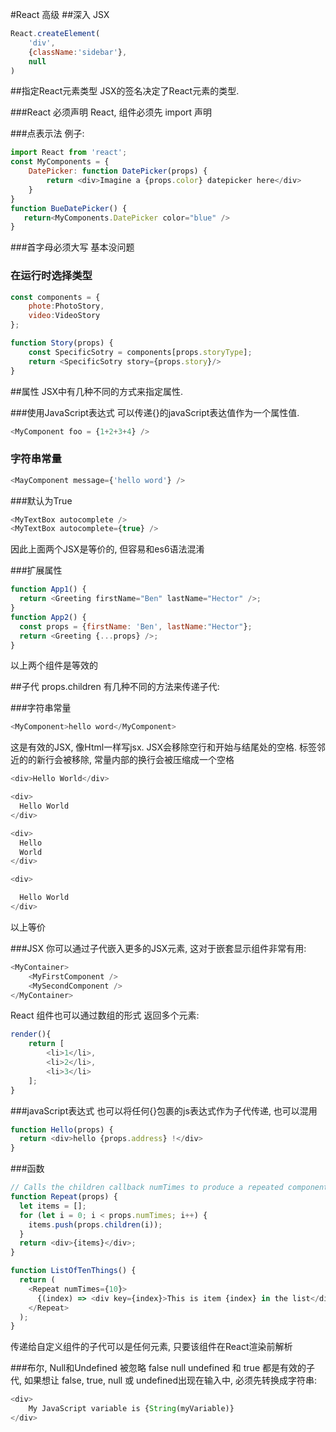 #React 高级
##深入 JSX
```javascript
React.createElement(
    'div',
    {className:'sidebar'},
    null
)
```

##指定React元素类型
JSX的签名决定了React元素的类型.

###React 必须声明
React, 组件必须先 import 声明 

###点表示法
例子:
```javascript
import React from 'react';
const MyComponents = {
    DatePicker: function DatePicker(props) {
        return <div>Imagine a {props.color} datepicker here</div>
    }
}
function BueDatePicker() {
   return<MyComponents.DatePicker color="blue" />
}
```

###首字母必须大写
基本没问题

### 在运行时选择类型
```javascript
const components = {
    phote:PhotoStory,
    video:VideoStory
};

function Story(props) {
    const SpecificSotry = components[props.storyType];
    return <SpecificSotry story={props.story}/>
}
```

##属性
JSX中有几种不同的方式来指定属性. 

###使用JavaScript表达式
可以传递{}的javaScript表达值作为一个属性值. 
```javascript
<MyComponent foo = {1+2+3+4} />
```

### 字符串常量
```javascript
<MayComponent message={'hello word'} /> 
```
###默认为True
```javascript
<MyTextBox autocomplete />
<MyTextBox autocomplete={true} />
```
因此上面两个JSX是等价的, 但容易和es6语法混淆

###扩展属性
```javascript
function App1() {
  return <Greeting firstName="Ben" lastName="Hector" />;
}
function App2() {
  const props = {firstName: 'Ben', lastName:"Hector"};
  return <Greeting {...props} />;
}
```
以上两个组件是等效的

##子代
props.children 有几种不同的方法来传递子代:

###字符串常量
```javascript
<MyComponent>hello word</MyComponent>
```
这是有效的JSX, 像Html一样写jsx. JSX会移除空行和开始与结尾处的空格. 标签邻近的的新行会被移除, 常量内部的换行会被压缩成一个空格
```javascript
<div>Hello World</div>

<div>
  Hello World
</div>

<div>
  Hello
  World
</div>

<div>

  Hello World
</div>
```
以上等价

###JSX
你可以通过子代嵌入更多的JSX元素, 这对于嵌套显示组件非常有用:
```javascript
<MyContainer>
    <MyFirstComponent />
    <MySecondComponent />
</MyContainer>
```

React 组件也可以通过数组的形式 返回多个元素:
```javascript
render(){
    return [
        <li>1</li>,
        <li>2</li>,
        <li>3</li>
    ];
}
```

###javaScript表达式
也可以将任何{}包裹的js表达式作为子代传递, 也可以混用
```javascript
function Hello(props) {
  return <div>hello {props.address} !</div>
}
```

###函数
```javascript
// Calls the children callback numTimes to produce a repeated component
function Repeat(props) {
  let items = [];
  for (let i = 0; i < props.numTimes; i++) {
    items.push(props.children(i));
  }
  return <div>{items}</div>;
}

function ListOfTenThings() {
  return (
    <Repeat numTimes={10}>
      {(index) => <div key={index}>This is item {index} in the list</div>}
    </Repeat>
  );
}
```
传递给自定义组件的子代可以是任何元素, 只要该组件在React渲染前解析

###布尔, Null和Undefined 被忽略
false null undefined 和 true 都是有效的子代, 
如果想让 false, true, null 或 undefined出现在输入中, 必须先转换成字符串:
```javascript
<div>
    My JavaScript variable is {String(myVariable)}
</div>  
```

